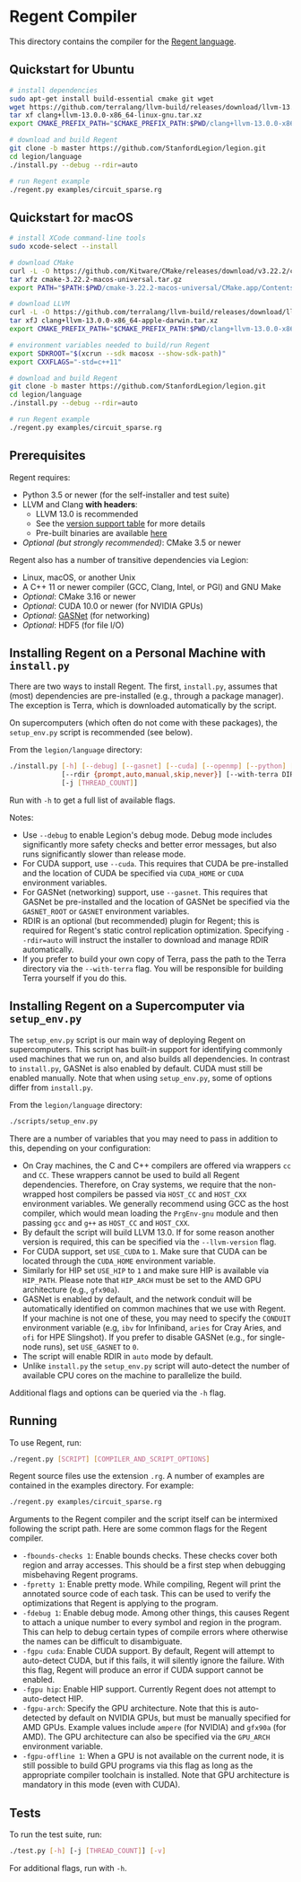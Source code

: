 # Regent Compiler

This directory contains the compiler for the [Regent
language](http://regent-lang.org/).

## Quickstart for Ubuntu

```bash
# install dependencies
sudo apt-get install build-essential cmake git wget
wget https://github.com/terralang/llvm-build/releases/download/llvm-13.0.0/clang+llvm-13.0.0-x86_64-linux-gnu.tar.xz
tar xf clang+llvm-13.0.0-x86_64-linux-gnu.tar.xz
export CMAKE_PREFIX_PATH="$CMAKE_PREFIX_PATH:$PWD/clang+llvm-13.0.0-x86_64-linux-gnu"

# download and build Regent
git clone -b master https://github.com/StanfordLegion/legion.git
cd legion/language
./install.py --debug --rdir=auto

# run Regent example
./regent.py examples/circuit_sparse.rg
```

## Quickstart for macOS

```bash
# install XCode command-line tools
sudo xcode-select --install

# download CMake
curl -L -O https://github.com/Kitware/CMake/releases/download/v3.22.2/cmake-3.22.2-macos-universal.tar.gz
tar xfz cmake-3.22.2-macos-universal.tar.gz
export PATH="$PATH:$PWD/cmake-3.22.2-macos-universal/CMake.app/Contents/bin"

# download LLVM
curl -L -O https://github.com/terralang/llvm-build/releases/download/llvm-13.0.0/clang+llvm-13.0.0-x86_64-apple-darwin.tar.xz
tar xfJ clang+llvm-13.0.0-x86_64-apple-darwin.tar.xz
export CMAKE_PREFIX_PATH="$CMAKE_PREFIX_PATH:$PWD/clang+llvm-13.0.0-x86_64-apple-darwin"

# environment variables needed to build/run Regent
export SDKROOT="$(xcrun --sdk macosx --show-sdk-path)"
export CXXFLAGS="-std=c++11"

# download and build Regent
git clone -b master https://github.com/StanfordLegion/legion.git
cd legion/language
./install.py --debug --rdir=auto

# run Regent example
./regent.py examples/circuit_sparse.rg
```

## Prerequisites

Regent requires:

  * Python 3.5 or newer (for the self-installer and test suite)
  * LLVM and Clang **with headers**:
      * LLVM 13.0 is recommended
      * See the [version support table](https://github.com/terralang/terra#supported-llvm-versions) for more details
      * Pre-built binaries are available [here](https://github.com/terralang/llvm-build/releases)
  * *Optional (but strongly recommended)*: CMake 3.5 or newer

Regent also has a number of transitive dependencies via Legion:

  * Linux, macOS, or another Unix
  * A C++ 11 or newer compiler (GCC, Clang, Intel, or PGI) and GNU Make
  * *Optional*: CMake 3.16 or newer
  * *Optional*: CUDA 10.0 or newer (for NVIDIA GPUs)
  * *Optional*: [GASNet](https://gasnet.lbl.gov/) (for networking)
  * *Optional*: HDF5 (for file I/O)

## Installing Regent on a Personal Machine with `install.py`

There are two ways to install Regent. The first, `install.py`, assumes
that (most) dependencies are pre-installed (e.g., through a package
manager). The exception is Terra, which is downloaded automatically by
the script.

On supercomputers (which often do not come with these packages), the
`setup_env.py` script is recommended (see below).

From the `legion/language` directory:

```bash
./install.py [-h] [--debug] [--gasnet] [--cuda] [--openmp] [--python] [--hdf5]
             [--rdir {prompt,auto,manual,skip,never}] [--with-terra DIR]
             [-j [THREAD_COUNT]]
```

Run with `-h` to get a full list of available flags.

Notes:

  * Use `--debug` to enable Legion's debug mode. Debug mode includes
    significantly more safety checks and better error messages, but
    also runs significantly slower than release mode.
  * For CUDA support, use `--cuda`. This requires that CUDA be
    pre-installed and the location of CUDA be specified via
    `CUDA_HOME` or `CUDA` environment variables.
  * For GASNet (networking) support, use `--gasnet`. This requires
    that GASNet be pre-installed and the location of GASNet be
    specified via the `GASNET_ROOT` or `GASNET` environment variables.
  * RDIR is an optional (but recommended) plugin for Regent; this is
    required for Regent's static control replication
    optimization. Specifying `--rdir=auto` will instruct the installer to
    download and manage RDIR automatically.
  * If you prefer to build your own copy of Terra, pass the path to
    the Terra directory via the `--with-terra` flag. You will be
    responsible for building Terra yourself if you do this.

## Installing Regent on a Supercomputer via `setup_env.py`

The `setup_env.py` script is our main way of deploying Regent on
supercomputers. This script has built-in support for identifying
commonly used machines that we run on, and also builds all
dependencies. In contrast to `install.py`, GASNet is also enabled by
default. CUDA must still be enabled manually. Note that when using
`setup_env.py`, some of options differ from `install.py`.

From the `legion/language` directory:

```bash
./scripts/setup_env.py
```

There are a number of variables that you may need to pass in addition
to this, depending on your configuration:

  * On Cray machines, the C and C++ compilers are offered via wrappers
    `cc` and `CC`. These wrappers cannot be used to build all Regent
    dependencies. Therefore, on Cray systems, we require that the
    non-wrapped host compilers be passed via `HOST_CC` and `HOST_CXX`
    environment variables. We generally recommend using GCC as the
    host compiler, which would mean loading the `PrgEnv-gnu` module
    and then passing `gcc` and `g++` as `HOST_CC` and `HOST_CXX`.
  * By default the script will build LLVM 13.0. If for some reason
    another version is required, this can be specified via the
    `--llvm-version` flag.
  * For CUDA support, set `USE_CUDA` to `1`. Make sure that CUDA can
    be located through the `CUDA_HOME` environment variable.
  * Similarly for HIP set `USE_HIP` to `1` and make sure HIP is
    available via `HIP_PATH`. Please note that `HIP_ARCH` must be set
    to the AMD GPU architecture (e.g., `gfx90a`).
  * GASNet is enabled by default, and the network conduit will be
    automatically identified on common machines that we use with
    Regent. If your machine is not one of these, you may need to
    specify the `CONDUIT` environment variable (e.g, `ibv` for
    Infiniband, `aries` for Cray Aries, and `ofi` for HPE
    Slingshot). If you prefer to disable GASNet (e.g., for single-node
    runs), set `USE_GASNET` to `0`.
  * The script will enable RDIR in `auto` mode by default.
  * Unlike `install.py` the `setup_env.py` script will auto-detect the
    number of available CPU cores on the machine to parallelize the
    build.

Additional flags and options can be queried via the `-h` flag.

## Running

To use Regent, run:

```bash
./regent.py [SCRIPT] [COMPILER_AND_SCRIPT_OPTIONS]
```

Regent source files use the extension `.rg`. A number of examples are
contained in the examples directory. For example:

```bash
./regent.py examples/circuit_sparse.rg
```

Arguments to the Regent compiler and the script itself can be
intermixed following the script path. Here are some common flags for
the Regent compiler.

  * `-fbounds-checks 1`: Enable bounds checks. These checks cover both
    region and array accesses. This should be a first step when
    debugging misbehaving Regent programs.
  * `-fpretty 1`: Enable pretty mode. While compiling, Regent will
    print the annotated source code of each task. This can be used to
    verify the optimizations that Regent is applying to the program.
  * `-fdebug 1`: Enable debug mode. Among other things, this causes
    Regent to attach a unique number to every symbol and region in the
    program. This can help to debug certain types of compile errors
    where otherwise the names can be difficult to disambiguate.
  * `-fgpu cuda`: Enable CUDA support. By default, Regent will attempt
    to auto-detect CUDA, but if this fails, it will silently ignore
    the failure. With this flag, Regent will produce an error if CUDA
    support cannot be enabled.
  * `-fgpu hip`: Enable HIP support. Currently Regent does not attempt
    to auto-detect HIP.
  * `-fgpu-arch`: Specify the GPU architecture. Note that this is
    auto-detected by default on NVIDIA GPUs, but must be manually
    specified for AMD GPUs. Example values include `ampere` (for
    NVIDIA) and `gfx90a` (for AMD). The GPU architecture can also be
    specified via the `GPU_ARCH` environment variable.
  * `-fgpu-offline 1`: When a GPU is not available on the current
    node, it is still possible to build GPU programs via this flag as
    long as the appropriate compiler toolchain is installed. Note that
    GPU architecture is mandatory in this mode (even with CUDA).

## Tests

To run the test suite, run:

```bash
./test.py [-h] [-j [THREAD_COUNT]] [-v]
```

For additional flags, run with `-h`.
